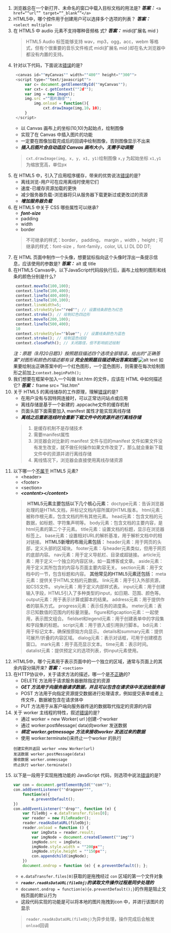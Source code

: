 <!--
 * @Author: 汪珊
 * @Date: 2024-10-13 22:05:36
 * @LastEditors: error: error: git config user.name & please set dead value or install git && error: git config user.email & please set dead value or install git & please set dead value or install git
 * @LastEditTime: 2024-10-14 00:17:13
 * @FilePath: \undefinedd:\projects\春华秋实.md
 * @Description: 这是默认设置,请设置`customMade`, 打开koroFileHeader查看配置 进行设置: https://github.com/OBKoro1/koro1FileHeader/wiki/%E9%85%8D%E7%BD%AE
-->
1. 浏览器总在一个新打开、未命名的窗口中载入目标文档的用法是?
    ***答案：*** `<a href=““url”” target=““_blank””</a>`
2. HTML5中，哪个控件用于创建用户可以选择多个选项的列表？
    ***答案：*** `<select multiple>`
3. 在 HTML5 中 audio 元素不支持哪种音频格
式?
    ***答案：*** midi(扩展名 mid )
    >HTML5 Audio 标签能够支持 wav，mp3，ogg，acc，webm 等格式，但有个很重要的音乐文件格式 midi(扩展名 mid )却在名大浏览器中都没有内置的支持。
4. 针对以下代码，下面说法<u>错误</u>的是?
   ```js
    <canvas id=""myCanvas"" width=""400"" height=""300"">
    <script type=""text/javascript"">
        var c= document.getElementById(""myCanvas"");
        var cxt= c.getContext(""2d"");
        var img = new Image();
        img.src ="“图片路径"";
            img.onload = function(){
                cxt.drawImage(img,10，10);
        }
    </script>
   ```
   * 以 Canvas 画布上的坐标(10,10)为起始点，绘制图像
   * 实现了在 Canvas 中插入图片的功能
   * 一定要在图像加载完成后的回调中绘制图像，否则图像显示不出来
   * ***插入后图片会自动适应 Canvas 画布大小，无需手动调整***
    > `cxt.drawImage(img, x, y, x1, y1)`绘制图像
        `x,y` 为起始坐标
        `x1,y1` 为缩放宽高，单位px     
5. 在 HTML5 中，引入了应用程序缓存，带来的优势说法<u>错误</u>的是?
    * 离线浏览-用户可在应用离线时使用它们
    * 速度-已缓存资源加载的更快
    * 减少服务器负载-浏览器将只从服务器下载更新过或更改过的资源
    * ***增加服务器负载***
6. 在 HTML5 中关于 CSS 哪些属性可以继承?
   * ***font-size***
   * padding
   * width
   * border
    > 不可继承的样式：border， padding， margin ，width ，height ;
    可继承的样式：font-size ，font-family，color, UL LI DL DD DT;
7. 在 HTML 页面中制作一个头像，想要鼠标指向这个头像时浮出一条提示信息，应该使用的参数是?
    ***答案：*** alt 或 title
8. 在HTML5 Canvas中，以下JavaScript代码段执行后，画布上绘制的图形和线条的颜色分别是什么?
   ```js
    context.moveTo(100,100);
    context.lineTo(100,400);
    context.lineTo(400,400);
    context.lineTo(100,100);
    context.lineWidth=5;
    context.strokeStyle=""red""; // 设置线条颜色为红色
    context.stroke(); // 绘制红色四边形
    context.moveTo(200,100);
    context.lineTo(500,400);
    10
    context.strokeStyle=""blue""; // 设置线条颜色为蓝色
    context.stroke(); // 绘制蓝色线段
    context.closePath(); // 关闭路径，但不影响前述绘制
   ```
   >
   *注：原题（8月20日题3）按照题目描述四个选项全部错误，给出的“正确答案”对图形和颜色的描述都有误*
   ***完全按照题目描述得出答案如图***
   ![alt text](image.png)
   如果要绘制出正确答案中的一个红色图形，一个蓝色图形，则需要在每次绘制图形之前加上`context.beginPath();`
9. 我们想要在框架中加入一个叫做 list.htm 的文件，应该在 HTML 中如何描述它?
    ***答案：*** frame src= "list.htm"
10. 关于 HTML5 的离线储存的工作原理，理解<u>错误</u>的是?
    * 在用户没有与因特网连接时，可以正常访问站点或应用
    * 离线存储是基于一个新建的 .appcache文件的缓存机制
    * 页面头部下面需要加入 manifest 属性才能实现离线存储
    * ***离线之后重新连线时会重新下载文件中的资源并进行离线存储***
    > 1. 是缓存机制不是存储技术
    > 2. 需要manifest属性
    > 3. 浏览器会对比新的 manifest 文件与旧的manifest 文件如果文件没有发生改变，就不做任何操作如果文件改变了，那么就会重新下载文件中的资源并进行离线存储
    > 4. 离线情况下，浏览器会直接使用离线存储资源
11. 以下哪一个<u>不属于</u> HTML5 元素?
    * \<header>
    * \<footer>
    * \<section>
    * ***\<content>\</content>***
    >‌
    **HTML5元素主要包括以下几个核心元素‌：**
    ‌doctype元素‌：告诉浏览器处理的是HTML文档，并标记文档内容所属的HTML版本。
    ‌html元素‌：被称作根元素，包含文档的所有其他元素。
    ‌head元素‌：包含文档的元数据，如标题、字符集声明等。
    ‌body元素‌：包含文档的主要内容，是html元素的第二个子元素。
    ‌title元素‌：设置文档的标题，显示在浏览器标签上。
    ‌base元素‌：设置相对URL的解析基准，用于解析文档中的相对链接。
    ‌**HTML5新增的布局元素包括‌：**
    ‌header元素‌：用于网页的头部，定义头部的区域块。
    ‌footer元素‌：与header元素类似，但用于网页的底部内容。
    ‌nav元素‌：用于定义导航栏、目录或超链接。
    ‌article元素‌：用于定义一个独立的内容区块，如一篇博客或文章。
    ‌aside元素‌：用于定义其所包含的内容与页面主要内容无关。
    ‌section元素‌：用于文档中的一节，包含标题和内容。
    ‌**其他常见的HTML5元素还包括‌：**
    ‌meta元素‌：提供关于HTML文档的元数据。
    ‌link元素‌：用于引入外部资源，如CSS文件。
    ‌style元素‌：用于定义内部样式表。
    ‌input元素‌：用于创建输入字段，HTML5引入了多种类型的input，如日期、范围、颜色等。
    ‌output元素‌：用于表示计算或脚本的结果。
    ‌address元素‌：用于提供作者的联系方式。
    ‌progress元素‌：表示任务的进度条。
    ‌meter元素‌：表示已知数值的范围内的标量测量。
    ‌figure和figcaption元素‌：一起使用，表示图文组合。
    ‌fieldset和legend元素‌：用于创建表单中的字段集和字段集的标题。
    ‌script元素‌：用于嵌入或引用执行脚本。
    ‌bdi元素‌：用于标记文本，确保按原始方向显示。
    ‌details和summary元素‌：提供可展开/折叠的内容区域。
    ‌dialog元素‌：表示对话框，可用于创建模态窗口。
    ‌mark元素‌：用于高亮显示文本。
    ‌time元素‌：表示时间。
    ‌datalist元素‌：提供预定义的选项列表，供input元素使用。
12. HTML5中，哪个元素用于表示页面中的一个独立的区域，通常与页面上的其余内容分隔开来?
    ***答案：*** `<section>`
13. 在HTTP协议中，关于请求方法的描述，哪一个是<u>不正确</u>的?
    * DELETE 方法用于请求服务器删除指定的资源
    * ***GET 方法用于向服务器请求数据，并且可以包含在请求体中发送给服务器***
    * POST 方法用于向指定资源提交数据进行处理请求，例如提交表单或者上传文件，数据被包含在请求体中
    * PUT 方法用于从客户端向服务器传送的数据取代指定的资源的内容
14. 关于 worker 主线程的特性，叙述<u>错误</u>的是?
    * 通过 worker = new Worker( url )创建-个worker
    * 通过 worker.postMessage( data)向worker 发送数据
    * ***绑定 worker.getmessage 方法来接收worker 发送过来的数据***
    * 使用 worker.terminate()来终止一个worker 的执行
    >
        创建实例并返回 worker =new Worker(url)
        发送数据 worker.postMessage(data)
        接收数据 worker.onmessage
        终止执行 worker.terminate()
15. 以下是一段用于实现拖拽功能的 JavaScript 代码，则选项中说法<u>错误</u>的是?
    ```js
    var con = document.getElementById(""con""); 
    con.addEventListener(""dragover""", 
        function(e){
            e.preventDefault();
    })
    con.addEventListener(""drop"", function (e) {
        var file0bj = e.dataTransfer.files[0]; 
        var reader = new FileReader(); 
        reader.readAsDataURL(fileObj); 
        reader.onload = function () {
            var imgData = reader.result;
            var imgNode = document.createElement(""img"")
            imgNode.src = imgData;
            imgNode.style.width = ""200px""; 
            imgNode.style.height = ""150px"";
            con.appendchild(imgNode);
        })
        document.ondrop = function (e) { e.preventDefault(); };
    ```
    * `e.dataTransfer.files[0]`获取的是拖拽经过 `con` 区域的第一个文件对象
    * ***`reader.readAsDataURL(fileObj)`的读取文件操作过程是同步处理的***
    * `document.ondrop = function(e){e.preventDefault();}`的作用是阻止文档页面的默认行为
    * 这段代码实现的功能是可以将本地的图片拖拽到con 中，并进行该图片的显示
    > `reader.readAsDataURL(fileObj)`为异步处理，操作完成后会触发`onload`回调